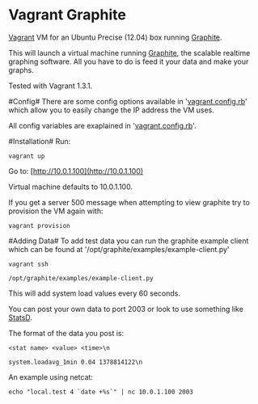 Vagrant Graphite
================

[Vagrant](http://www.vagrantup.com/) VM for an Ubuntu Precise (12.04) box running [Graphite](http://graphite.wikidot.com/).

This will launch a virtual machine running [Graphite](http://graphite.wikidot.com/), the scalable realtime graphing software. All you have to do is feed it your data and make your graphs.

Tested with Vagrant 1.3.1.

#Config#
There are some config options available in '[vagrant.config.rb](https://github.com/jacobwyke/vagrant-graphite/blob/master/vagrant.config.rb)' which allow you to easily change the IP address the VM uses.

All config variables are exaplained in '[vagrant.config.rb](https://github.com/jacobwyke/vagrant-graphite/blob/master/vagrant.config.rb)'.

#Installation#
Run:

	vagrant up

Go to: [http://10.0.1.100](http://10.0.1.100)
	
Virtual machine defaults to 10.0.1.100.

If you get a server 500 message when attempting to view graphite try to provision the VM again with:

	vagrant provision
	
#Adding Data#
To add test data you can run the graphite example client which can be found at '/opt/graphite/examples/example-client.py'

	vagrant ssh
	
	/opt/graphite/examples/example-client.py
	
This will add system load values every 60 seconds.

You can post your own data to port 2003 or look to use something like [StatsD](https://github.com/etsy/statsd/).

The format of the data you post is:

	<stat name> <value> <time>\n
	
	system.loadavg_1min 0.04 1378814122\n

An example using netcat:

	echo "local.test 4 `date +%s`" | nc 10.0.1.100 2003